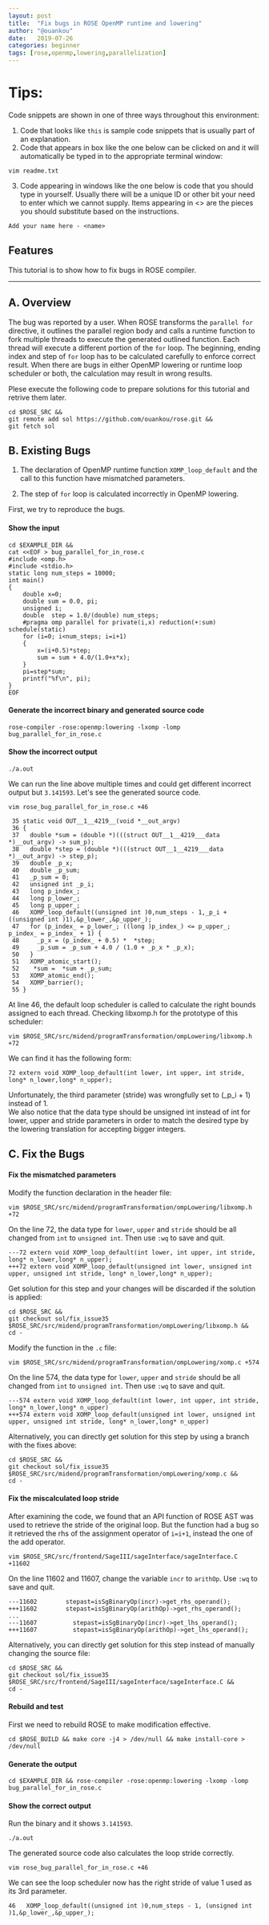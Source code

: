 ```yaml
---
layout: post
title:  "Fix bugs in ROSE OpenMP runtime and lowering"
author: "@ouankou"
date:   2019-07-26
categories: beginner
tags: [rose,openmp,lowering,parallelization]
---
```


# Tips:

Code snippets are shown in one of three ways throughout this environment:

1. Code that looks like `this` is sample code snippets that is usually part of an explanation.
2. Code that appears in box like the one below can be clicked on and it will automatically be typed in to the appropriate terminal window:
```.term1
vim readme.txt
```

3. Code appearing in windows like the one below is code that you should type in yourself. Usually there will be a unique ID or other bit your need to enter which we cannot supply. Items appearing in <> are the pieces you should substitute based on the instructions.
```
Add your name here - <name>
```

## Features

This tutorial is to show how to fix bugs in ROSE compiler.

---

## A. Overview

The bug was reported by a user. When ROSE transforms the ```parallel for``` directive, it outlines the parallel region body and calls a runtime function to fork multiple threads to execute the generated outlined function.  Each thread will execute a different portion of the ```for``` loop. The beginning, ending index and step of ```for``` loop has to be calculated carefully to enforce correct result.
When there are bugs in either OpenMP lowering or runtime loop scheduler or both, the calculation may result in wrong results. 

Plese execute the following code to prepare solutions for this tutorial and retrive them later.

```.term1
cd $ROSE_SRC &&
git remote add sol https://github.com/ouankou/rose.git &&
git fetch sol
```

## B. Existing Bugs

1. The declaration of OpenMP runtime function ```XOMP_loop_default``` and the call to this function have mismatched parameters.

2. The step of ```for``` loop is calculated incorrectly in OpenMP lowering.

First, we try to reproduce the bugs.

#### Show the input

```.term1
cd $EXAMPLE_DIR &&
cat <<EOF > bug_parallel_for_in_rose.c
#include <omp.h>
#include <stdio.h>
static long num_steps = 10000;
int main()
{
    double x=0;
    double sum = 0.0, pi;
    unsigned i;
    double  step = 1.0/(double) num_steps;
    #pragma omp parallel for private(i,x) reduction(+:sum) schedule(static)
    for (i=0; i<num_steps; i=i+1)
    {
        x=(i+0.5)*step;
        sum = sum + 4.0/(1.0+x*x);
    }
    pi=step*sum;
    printf("%f\n", pi);
} 
EOF
```

#### Generate the incorrect binary and generated source code

```.term1
rose-compiler -rose:openmp:lowering -lxomp -lomp bug_parallel_for_in_rose.c
```

#### Show the incorrect output

```.term1
./a.out
```

We can run the line above multiple times and could get different incorrect output but ```3.141593```. Let's see the generated source code.

```.term1
vim rose_bug_parallel_for_in_rose.c +46
```


```
 35 static void OUT__1__4219__(void *__out_argv)
 36 {
 37   double *sum = (double *)(((struct OUT__1__4219___data *)__out_argv) -> sum_p);
 38   double *step = (double *)(((struct OUT__1__4219___data *)__out_argv) -> step_p);
 39   double _p_x;
 40   double _p_sum;
 41   _p_sum = 0;
 42   unsigned int _p_i;
 43   long p_index_;
 44   long p_lower_;
 45   long p_upper_;
 46   XOMP_loop_default((unsigned int )0,num_steps - 1,_p_i + ((unsigned int )1),&p_lower_,&p_upper_);
 47   for (p_index_ = p_lower_; ((long )p_index_) <= p_upper_; p_index_ = p_index_ + 1) {
 48     _p_x = (p_index_ + 0.5) *  *step;
 49     _p_sum = _p_sum + 4.0 / (1.0 + _p_x * _p_x);
 50   }
 51   XOMP_atomic_start();
 52    *sum =  *sum + _p_sum;
 53   XOMP_atomic_end();
 54   XOMP_barrier();
 55 }
```
At line 46, the default loop scheduler is called to calculate the right bounds assigned to each thread.
Checking libxomp.h for the prototype of this scheduler: 
```.term1 
vim $ROSE_SRC/src/midend/programTransformation/ompLowering/libxomp.h +72
```
We can find it has the following form:
```
72 extern void XOMP_loop_default(int lower, int upper, int stride, long* n_lower,long* n_upper);
```

Unfortunately, the third parameter (stride) was wrongfully set to (_p_i + 1) instead of 1.  
We also notice that the data type should be unsigned int instead of int for lower, upper and stride parameters
in order to match the desired type by the lowering translation for accepting bigger integers.


## C. Fix the Bugs


#### Fix the mismatched parameters

Modify the function declaration in the header file:
```.term1
vim $ROSE_SRC/src/midend/programTransformation/ompLowering/libxomp.h +72
```
On the line 72, the data type for ```lower```, ```upper``` and ```stride``` should be all changed from ```int``` to ```unsigned int```. Then use ```:wq``` to save and quit.
```
---72 extern void XOMP_loop_default(int lower, int upper, int stride, long* n_lower,long* n_upper);
+++72 extern void XOMP_loop_default(unsigned int lower, unsigned int upper, unsigned int stride, long* n_lower,long* n_upper);
```

Get solution for this step and your changes will be discarded if the solution is applied:

```.term1
cd $ROSE_SRC &&
git checkout sol/fix_issue35 $ROSE_SRC/src/midend/programTransformation/ompLowering/libxomp.h &&
cd -
```

Modify the function in the ```.c``` file:
```.term1
vim $ROSE_SRC/src/midend/programTransformation/ompLowering/xomp.c +574
```
On the line 574, the data type for ```lower```, ```upper``` and ```stride``` should be all changed from ```int``` to ```unsigned int```. Then use ```:wq``` to save and quit.
```
---574 extern void XOMP_loop_default(int lower, int upper, int stride, long* n_lower,long* n_upper)
+++574 extern void XOMP_loop_default(unsigned int lower, unsigned int upper, unsigned int stride, long* n_lower,long* n_upper)
```

Alternatively, you can directly get solution for this step by using a branch with the fixes above:

```.term1
cd $ROSE_SRC &&
git checkout sol/fix_issue35 $ROSE_SRC/src/midend/programTransformation/ompLowering/xomp.c &&
cd -
```


#### Fix the miscalculated loop stride
After examining the code, we found that an API function of ROSE AST was used to retrieve the stride of the original loop. But the function had a bug so it retrieved the rhs of the assignment operator of `i=i+1`, instead the one of the add operator. 

```.term1
vim $ROSE_SRC/src/frontend/SageIII/sageInterface/sageInterface.C +11602
```

On the line 11602 and 11607, change the variable ```incr``` to ```arithOp```. Use ```:wq``` to save and quit.
```
---11602        stepast=isSgBinaryOp(incr)->get_rhs_operand();
+++11602        stepast=isSgBinaryOp(arithOp)->get_rhs_operand();
...
---11607          stepast=isSgBinaryOp(incr)->get_lhs_operand();
+++11607          stepast=isSgBinaryOp(arithOp)->get_lhs_operand();
```

Alternatively, you can directly get solution for this step instead of manually changing the source file:

```.term1
cd $ROSE_SRC &&
git checkout sol/fix_issue35 $ROSE_SRC/src/frontend/SageIII/sageInterface/sageInterface.C &&
cd -
```


#### Rebuild and test

First we need to rebuild ROSE to make modification effective.
```.term1
cd $ROSE_BUILD && make core -j4 > /dev/null && make install-core > /dev/null
```

#### Generate the output
```.term1
cd $EXAMPLE_DIR && rose-compiler -rose:openmp:lowering -lxomp -lomp bug_parallel_for_in_rose.c
```

#### Show the correct output

Run the binary and it shows ```3.141593```.
```.term1
./a.out
```

The generated source code also calculates the loop stride correctly.
```.term1
vim rose_bug_parallel_for_in_rose.c +46

```
We can see the loop scheduler now has the right stride of value 1 used as its 3rd parameter.
```
46   XOMP_loop_default((unsigned int )0,num_steps - 1, (unsigned int )1,&p_lower_,&p_upper_);
```




